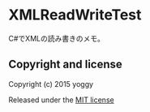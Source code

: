 XMLReadWriteTest
====
C#でXMLの読み書きのメモ。

Copyright and license
----
Copyright (c) 2015 yoggy

Released under the [MIT license](LICENSE.txt)